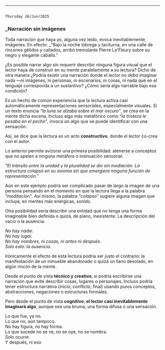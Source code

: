 
---
																					Thursday 26/Jun/2025
### _Narración sin imágenes 

Toda narración que haya yo, alguna vez leído, evoca inevitablemente, imágenes. En efecto: 
_"Bajo la noche lóbrega y taciturna, en una calle de rincones gélidos y callados, arribó tremolante Pierre Le'Fleury sobre su negro y elegante caballo."

¿Es posible narrar algo sin requerir describir ninguna figura visual que el lector haya de construir en su mente paralelamente a su lectura? Dicho de otra manera ¿Podría existir una narración donde el lector no _deba_ imaginar nada —ni imágenes, ni personas, ni escenarios, ni cosas, ni nada que en el lenguaje corresponda a un sustantivo? ¿Cómo sería algo narrable bajo esa condición? 

Es un hecho de común experiencia que la lectura activa casi automáticamente representaciones sensoriales, especialmente visuales. Si un texto enuncia _“la luna se alzaba sobre el mar oscuro”_, se crea en la mente dicha escena. Incluso algo más metafórico como _“la tristeza le pesaba en el pecho”_, invoca un _algo_ que se puede identificar con una sensación.

Así, se dice que la lectura es un acto **constructivo**, donde el lector co-crea con el autor.

Lo anterior permite avizorar una primera posibilidad: atenerse a conceptos que no apelen a ninguna metáfora o insinuación sensorial:

_“El tránsito entre la unidad y la pluralidad se dio sin mediación. La estructura colapsó en su axioma sin que emergiera ninguna función de representación.”_

Aún en este ejemplo podría ser complicado pasar de largo la imagen de una persona pensando en el momento en que la lectura llega a la palabra _"meditación"_. Así mismo, la palabra _"colapso"_ sugiere alguna imagen que incluye, en mentes más enérgicas, sonido.

Otra posibilidad sería describir una entidad que no tenga una forma imaginable bien definida o quizá, de plano, inexistente: La descripción del vacío o la ausencia.

_No hay nadie.  
No hay lugar.  
No hay nombres, ni cosas, ni antes ni después.  
Solo esto: la ausencia._

Irónicamente el efecto de esta lectura podría ser justo el contrario: la manifestación de un inmueble abandonado o quizá un llano desolado, en algún rincón de la mente.

Desde el punto de vista **técnico y creativo**, sí podría escribirse una narración que evite describir cosas, lugares o personajes. Incluso podría tener estructura narrativa (inicio, conflicto, final) usando puros conceptos, abstracciones, negaciones o estructuras formales.

Pero desde el punto de vista **cognitivo**, **el lector casi inevitablemente imaginará algo**, aunque sea una bruma, una forma difusa o una sensación.

Lo que fue, ya no.  
Lo que no, aún tampoco.  
No hay figura, no hay forma.  
Lo que sucede no se ve, no se oye, no se nombra.  
Solo ocurre.  
Y después, ni eso


